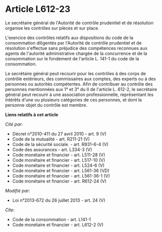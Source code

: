 # Article L612-23

Le secrétaire général de l'Autorité de contrôle prudentiel et de résolution organise les contrôles sur pièces et sur place. 

L'exercice des contrôles relatifs aux dispositions du code de la consommation diligentés par l'Autorité de contrôle
prudentiel et de résolution s'effectue sans préjudice des compétences reconnues aux agents de l'autorité administrative
chargée de la concurrence et de la consommation sur le fondement de l'article L. 141-1 du code de la consommation. 

Le secrétaire général peut recourir pour les contrôles à des corps de contrôle extérieurs, des commissaires aux comptes, des
experts ou à des personnes ou autorités compétentes. Afin de contribuer au contrôle des personnes mentionnées aux 1° et 3° du
II de l'article L. 612-2, le secrétaire général peut recourir à une association professionnelle, représentant les intérêts
d'une ou plusieurs catégories de ces personnes, et dont la personne objet du contrôle est membre.

**Liens relatifs à cet article**

_Cité par_:

  - Décret n°2010-411 du 27 avril 2010 - art. 9 (V)
  - Code de la mutualité - art. R211-21 (V)
  - Code de la sécurité sociale. - art. R931-6-4 (V)
  - Code des assurances - art. L334-3 (V)
  - Code monétaire et financier - art. L511-28 (V)
  - Code monétaire et financier - art. L517-10 (V)
  - Code monétaire et financier - art. L524-6 (V)
  - Code monétaire et financier - art. L561-36 (VD)
  - Code monétaire et financier - art. L561-36-1 (V)
  - Code monétaire et financier - art. R612-24 (V)

_Modifié par_:

  - Loi n°2013-672 du 26 juillet 2013 - art. 24 (V)

_Cite_:

  - Code de la consommation - art. L141-1
  - Code monétaire et financier - art. L612-2 (V)
